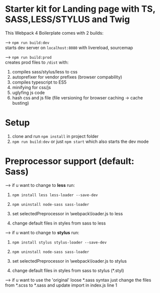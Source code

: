 # Starter kit for Landing page with TS, SASS,LESS/STYLUS and Twig
This Webpack 4 Boilerplate comes with 2 builds:

--> <code>npm run build:dev</code><br>
  starts dev server on <code>localhost:8080</code> with livereload, sourcemap

--> <code>npm run build:prod</code><br>
  creates prod files to <code>/dist</code> with:

  1. compiles sass/stylus/less to css <br>
  2. autoprefixer for vendor prefixes (browser compability)<br>
  3. compiles typescript to ES5 <br>
  4. minifying for css/js <br>
  5. uglyfing js code <br>
  6. hash css and js file (file versioning for browser caching -> cache busting)<br>

# Setup
1. clone and run <code>npm install</code> in project folder
2. <code>npm run build:dev</code> or just <code>npm start</code> which also starts the dev mode

# Preprocessor support (default: Sass)

--> if u want to change to <strong>less</strong> run:

  1. <code>npm install less less-loader --save-dev</code>
  2. <code>npm uninstall node-sass sass-loader</code>

  3. set selectedPreprocessor in \webpack\loader.js to less

  4. change default files in styles from sass to less

--> if u want to change to <strong>stylus</strong> run:

  1. <code>npm install stylus stylus-loader --save-dev</code>
  2. <code>npm uninstall node-sass sass-loader</code>

  3. set selectedPreprocessor in \webpack\loader.js to stylus

  4. change default files in styles from sass to stylus (*.styl)

--> if u want to use the 'original' loose *.sass syntax just change the files from *.scss to *.sass and update import in index.js line 1

